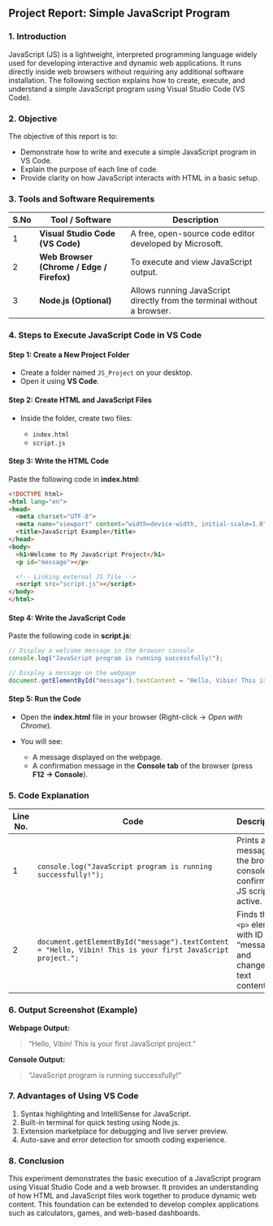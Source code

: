 ## **Project Report: Simple JavaScript Program**

### **1. Introduction**

JavaScript (JS) is a lightweight, interpreted programming language widely used for developing interactive and dynamic web applications. It runs directly inside web browsers without requiring any additional software installation. The following section explains how to create, execute, and understand a simple JavaScript program using Visual Studio Code (VS Code).



### **2. Objective**

The objective of this report is to:

* Demonstrate how to write and execute a simple JavaScript program in VS Code.
* Explain the purpose of each line of code.
* Provide clarity on how JavaScript interacts with HTML in a basic setup.



### **3. Tools and Software Requirements**

| **S.No** | **Tool / Software**                       | **Description**                                                         |
| -------- | ----------------------------------------- | ----------------------------------------------------------------------- |
| 1        | **Visual Studio Code (VS Code)**          | A free, open-source code editor developed by Microsoft.                 |
| 2        | **Web Browser (Chrome / Edge / Firefox)** | To execute and view JavaScript output.                                  |
| 3        | **Node.js (Optional)**                    | Allows running JavaScript directly from the terminal without a browser. |



### **4. Steps to Execute JavaScript Code in VS Code**

#### **Step 1: Create a New Project Folder**

* Create a folder named `JS_Project` on your desktop.
* Open it using **VS Code**.

#### **Step 2: Create HTML and JavaScript Files**

* Inside the folder, create two files:

  * `index.html`
  * `script.js`

#### **Step 3: Write the HTML Code**

Paste the following code in **index.html**:

```html
<!DOCTYPE html>
<html lang="en">
<head>
  <meta charset="UTF-8">
  <meta name="viewport" content="width=device-width, initial-scale=1.0">
  <title>JavaScript Example</title>
</head>
<body>
  <h1>Welcome to My JavaScript Project</h1>
  <p id="message"></p>

  <!-- Linking external JS file -->
  <script src="script.js"></script>
</body>
</html>
```

#### **Step 4: Write the JavaScript Code**

Paste the following code in **script.js**:

```javascript
// Display a welcome message in the browser console
console.log("JavaScript program is running successfully!");

// Display a message on the webpage
document.getElementById("message").textContent = "Hello, Vibin! This is your first JavaScript project.";
```

#### **Step 5: Run the Code**

* Open the **index.html** file in your browser (Right-click → *Open with Chrome*).
* You will see:

  * A message displayed on the webpage.
  * A confirmation message in the **Console tab** of the browser (press **F12 → Console**).



### **5. Code Explanation**

| **Line No.** | **Code**                                                                                                   | **Description**                                                             |
| ------------ | ---------------------------------------------------------------------------------------------------------- | --------------------------------------------------------------------------- |
| 1            | `console.log("JavaScript program is running successfully!");`                                              | Prints a message to the browser console to confirm the JS script is active. |
| 2            | `document.getElementById("message").textContent = "Hello, Vibin! This is your first JavaScript project.";` | Finds the `<p>` element with ID “message” and changes its text content.     |



### **6. Output Screenshot (Example)**

**Webpage Output:**

> “Hello, Vibin! This is your first JavaScript project.”

**Console Output:**

> “JavaScript program is running successfully!”



### **7. Advantages of Using VS Code**

1. Syntax highlighting and IntelliSense for JavaScript.
2. Built-in terminal for quick testing using Node.js.
3. Extension marketplace for debugging and live server preview.
4. Auto-save and error detection for smooth coding experience.



### **8. Conclusion**

This experiment demonstrates the basic execution of a JavaScript program using Visual Studio Code and a web browser. It provides an understanding of how HTML and JavaScript files work together to produce dynamic web content. This foundation can be extended to develop complex applications such as calculators, games, and web-based dashboards.


